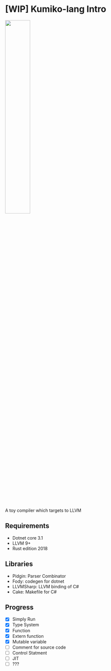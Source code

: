 # [WIP] Kumiko-lang Intro

<img 
	src="https://gofun4-pic.oss-cn-hangzhou.aliyuncs.com/1580649737338.jpeg"
	width="40%"
/>


A toy compiler which targets to LLVM

## Requirements

- Dotnet core 3.1
- LLVM 9+
- Rust edition 2018

## Libraries

- Pidgin: Parser Combinator
- Fody: codegen for dotnet
- LLVMSharp: LLVM binding of C#
- Cake: Makefile for C#

## Progress

- [x] Simply Run
- [x] Type System
- [x] Function
- [x] Extern function
- [x] Mutable variable
- [ ] Comment for source code
- [ ] Control Statment
- [ ] JIT
- [ ] ???
